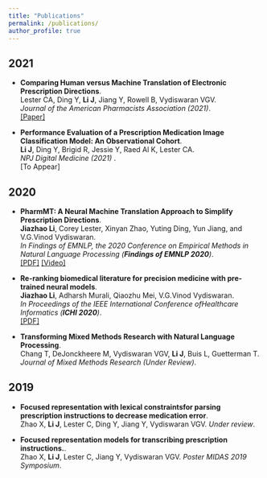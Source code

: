 ```yaml
---
title: "Publications"
permalink: /publications/
author_profile: true
---
```


## 2021
* <b>Comparing Human versus Machine Translation of Electronic Prescription Directions</b>. <br>
 Lester CA, Ding Y, <b>Li J</b>, Jiang Y, Rowell B, Vydiswaran VGV.  <br>
 <i>Journal of the American Pharmacists Association (2021)</i>.<br>
[[Paper]](https://www.sciencedirect.com/science/article/pii/S1544319121000741)

* <b>Performance Evaluation of a Prescription Medication Image Classification Model: An Observational Cohort</b>. <br>
<b>Li J</b>, Ding Y, Brigid R, Jessie Y, Raed Al K, Lester CA. <br>
<i> NPJ Digital Medicine (2021)</i> .<br>
[To Appear]

## 2020
* <b>PharmMT: A Neural Machine Translation Approach to Simplify Prescription Directions</b>. <br>
<b>Jiazhao Li</b>, Corey Lester, Xinyan Zhao, Yuting Ding, Yun Jiang, and V.G.Vinod Vydiswaran. <br>
<i>In Findings of EMNLP, the 2020 Conference on Empirical Methods in Natural Language Processing (**Findings of EMNLP 2020**)</i>.<br>
[[PDF]](https://www.aclweb.org/anthology/2020.findings-emnlp.251.pdf) [[Video]](https://slideslive.com/38940180/pharmmt-a-neural-machine-translation-approach-to-simplify-prescription-directions?)


* <b>Re-ranking biomedical literature for precision medicine with pre-trained neural models</b>. <br>
<b>Jiazhao Li</b>, Adharsh Murali, Qiaozhu Mei, V.G.Vinod Vydiswaran. <br>
<i>In Proceedings of the IEEE International Conference ofHealthcare Informatics (**ICHI 2020**)</i>.<br>
[[PDF]](https://ieeexplore.ieee.org/abstract/document/9374401) 

* <b>Transforming Mixed Methods Research with Natural Language Processing</b>. <br>
Chang T, DeJonckheere M, Vydiswaran VGV, <b>Li J</b>, Buis L, Guetterman T. <i>Journal of Mixed Methods Research (Under Review)</i>. <br>
 

## 2019
* <b>Focused representation with lexical constraintsfor parsing prescription instructions to decrease medication error</b>. <br>
Zhao X, <b>Li J</b>, Lester C, Ding Y, Jiang Y, Vydiswaran VGV.  <i>Under review</i>.<br>


* <b>Focused representation models for transcribing prescription instructions.</b>. <br>
Zhao X, <b>Li J</b>, Lester C, Jiang Y, Vydiswaran VGV.  <i>Poster MIDAS 2019 Symposium</i>. <br>

